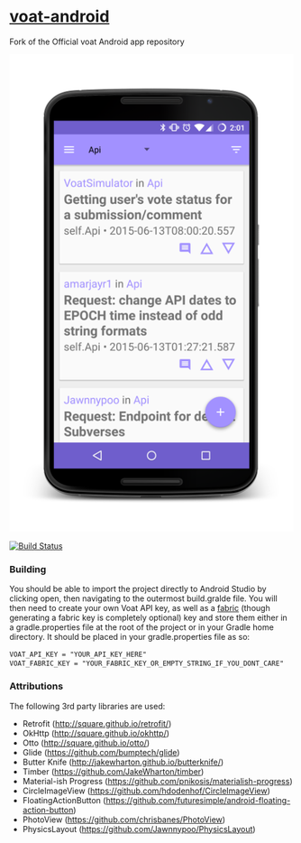 [voat-android](https://github.com/voat/voat-android)
=========

Fork of the Official voat Android app repository

![screenshot](https://github.com/voat/voat-android/raw/master/screenshots/screenshot-1.png)

[![Build Status](https://travis-ci.org/voat/voat-android.svg?branch=master)](https://travis-ci.org/voat/voat-android)

### Building

You should be able to import the project directly to Android Studio by clicking open, then navigating to the outermost build.gralde file. You will then need to create your own Voat API key, as well as a [fabric](https://fabric.io) (though generating a fabric key is completely optional) key and store them either in a gradle.properties file at the root of the project or in your Gradle home directory. It should be placed in your gradle.properties file as so:
```Gradle
VOAT_API_KEY = "YOUR_API_KEY_HERE"
VOAT_FABRIC_KEY = "YOUR_FABRIC_KEY_OR_EMPTY_STRING_IF_YOU_DONT_CARE"
```

### Attributions

The following 3rd party libraries are used:

- Retrofit (http://square.github.io/retrofit/)
- OkHttp (http://square.github.io/okhttp/)
- Otto (http://square.github.io/otto/)
- Glide (https://github.com/bumptech/glide)
- Butter Knife (http://jakewharton.github.io/butterknife/)
- Timber (https://github.com/JakeWharton/timber)
- Material-ish Progress (https://github.com/pnikosis/materialish-progress)
- CircleImageView (https://github.com/hdodenhof/CircleImageView)
- FloatingActionButton (https://github.com/futuresimple/android-floating-action-button)
- PhotoView (https://github.com/chrisbanes/PhotoView)
- PhysicsLayout (https://github.com/Jawnnypoo/PhysicsLayout)
